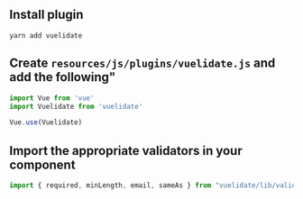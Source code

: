 ## Install plugin

`yarn add vuelidate`

## Create `resources/js/plugins/vuelidate.js` and add the following"

```js
import Vue from 'vue'
import Vuelidate from 'vuelidate'

Vue.use(Vuelidate)
```

## Import the appropriate validators in your component

```js
import { required, minLength, email, sameAs } from "vuelidate/lib/validators";
```
